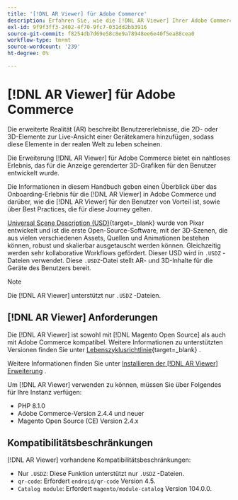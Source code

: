 ```yaml
---
title: '[!DNL AR Viewer] für Adobe Commerce'
description: Erfahren Sie, wie die [!DNL AR Viewer] Ihrer Adobe Commerce-Instanz zugute kommen könnte und wie Sie die Erweiterung erfolgreich integrieren und einrichten können.
exl-id: 9f9f3ff3-2402-4f70-9fc7-031dd2bb3916
source-git-commit: f8254db7d69e58c8e9a78948ee6e40f5ea88cea0
workflow-type: tm+mt
source-wordcount: '239'
ht-degree: 0%

---
```


# [!DNL AR Viewer] für Adobe Commerce

Die erweiterte Realität (AR) beschreibt Benutzererlebnisse, die 2D- oder 3D-Elemente zur Live-Ansicht einer Gerätekamera hinzufügen, sodass diese Elemente in der realen Welt zu leben scheinen.

Die Erweiterung [!DNL AR Viewer] für Adobe Commerce bietet ein nahtloses Erlebnis, das für die Anzeige gerenderter 3D-Grafiken für den Benutzer entwickelt wurde.

Die Informationen in diesem Handbuch geben einen Überblick über das Onboarding-Erlebnis für die [!DNL AR Viewer] in Adobe Commerce und darüber, wie die [!DNL AR Viewer] für den Benutzer von Vorteil ist, sowie über Best Practices, die für diese Journey gelten.

[Universal Scene Description (USD)](https://openusd.org/release/index.html){target=_blank} wurde von Pixar entwickelt und ist die erste Open-Source-Software, mit der 3D-Szenen, die aus vielen verschiedenen Assets, Quellen und Animationen bestehen können, robust und skalierbar ausgetauscht werden können. Gleichzeitig werden sehr kollaborative Workflows gefördert. Dieser USD wird in `.USDZ` -Dateien verwendet. Diese `.USDZ`-Datei stellt AR- und 3D-Inhalte für die Geräte des Benutzers bereit.

>[!NOTE]
>
> Die [!DNL AR Viewer] unterstützt nur `.USDZ` -Dateien.

## [!DNL AR Viewer] Anforderungen

Die [!DNL AR Viewer] ist sowohl mit [!DNL Magento Open Source] als auch mit Adobe Commerce kompatibel. Weitere Informationen zu unterstützten Versionen finden Sie unter [Lebenszyklusrichtlinie](https://experienceleague.adobe.com/docs/commerce-operations/release/planning/lifecycle-policy.html){target=_blank} .

Weitere Informationen finden Sie unter [Installieren der  [!DNL AR Viewer] Erweiterung](../catalog/ar-viewer-setup.md) .

Um [!DNL AR Viewer] verwenden zu können, müssen Sie über Folgendes für Ihre Instanz verfügen:

* PHP 8.1.0
* Adobe Commerce-Version 2.4.4 und neuer
* Magento Open Source (CE) Version 2.4.x

## Kompatibilitätsbeschränkungen

[!DNL AR Viewer] vorhandene Kompatibilitätsbeschränkungen:

* Nur `.USDZ`: Diese Funktion unterstützt nur `.USDZ` -Dateien.
* `qr-code`: Erfordert `endroid/qr-code` Version 4.5.
* `Catalog module`: Erfordert `magento/module-catalog` Version 104.0.0.

